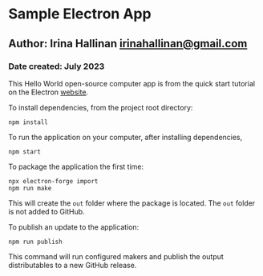 # Sample Electron App

## Author: Irina Hallinan irinahallinan@gmail.com
### Date created: July 2023

This Hello World open-source computer app is from the quick start tutorial on the Electron [website](https://www.electronjs.org/docs/latest/tutorial/quick-start).

To install dependencies, from the project root directory:
```angular2html
npm install
```

To run the application on your computer, after installing dependencies,
```angular2html
npm start
```

To package the application the first time:
```angular2html
npx electron-forge import
npm run make
```

This will create the `out` folder where the package is located.
The `out` folder is not added to GitHub.

To publish an update to the application:
```angular2html
npm run publish
```
This command will run configured makers and publish the output distributables to a new GitHub release.
